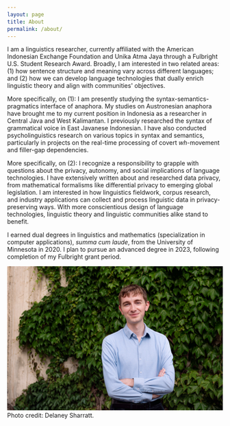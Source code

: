 ```yaml
---
layout: page
title: About
permalink: /about/
---
```


I am a linguistics researcher, currently affiliated with the American Indonesian Exchange Foundation and Unika Atma Jaya through a Fulbright U.S. Student Research Award. Broadly, I am interested in two related areas: (1) how sentence structure and meaning vary across different languages; and (2) how we can develop language technologies that dually enrich linguistic theory and align with communities' objectives.

More specifically, on (1): I am presently studying the syntax-semantics-pragmatics interface of anaphora. My studies on Austronesian anaphora have brought me to my current position in Indonesia as a researcher in Central Java and West Kalimantan. I previously researched the syntax of grammatical voice in East Javanese Indonesian. I have also conducted psycholinguistics research on various topics in syntax and semantics, particularly in projects on the real-time processing of covert *wh*-movement and filler-gap dependencies.

More specifically, on (2): I recognize a responsibility to grapple with questions about the privacy, autonomy, and social implications of language technologies. I have extensively written about and researched data privacy, from mathematical formalisms like differential privacy to emerging global legislation. I am interested in how linguistics fieldwork, corpus research, and industry applications can collect and process linguistic data in privacy-preserving ways. With more conscientious design of language technologies, linguistic theory and linguistic communities alike stand to benefit.

I earned dual degrees in linguistics and mathematics (specialization in computer applications), *summa cum laude*, from the University of Minnesota in 2020. I plan to pursue an advanced degree in 2023, following completion of my Fulbright grant period.

![Austin is standing and smiling in front of a wall of ivy.](https://github.com/austinwkraft/austinwkraft.github.io/blob/gh-pages/docs/AustinKraft-2-Compressed.jpg "Austin W. Kraft headshot")
Photo credit: Delaney Sharratt.
